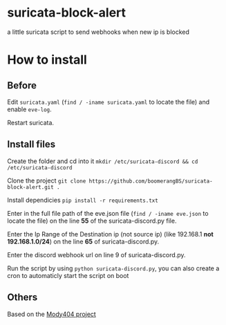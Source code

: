 # suricata-block-alert
a little suricata script to send webhooks when new ip is blocked

# How to install
## Before

Edit `suricata.yaml` (`find / -iname suricata.yaml` to locate the file) and enable `eve-log`.

Restart suricata.


## Install files

Create the folder and cd into it `mkdir /etc/suricata-discord && cd /etc/suricata-discord`

Clone the project `git clone https://github.com/boomerangBS/suricata-block-alert.git .`

Install dependicies `pip install -r requirements.txt`

Enter in the full file path of the eve.json file (`find / -iname eve.json` to locate the file) on the line **55** of the suricata-discord.py file.

Enter the Ip Range of the Destination ip (not source ip) (like 192.168.1 **not 192.168.1.0/24**) on the line **65** of  suricata-discord.py.

Enter the discord webhook url on line 9 of suricata-discord.py.

Run the script by using `python suricata-discord.py`, you can also create a cron to automaticly start the script on boot


## Others

Based on the [Mody404 project](https://github.com/Mody404/Suricata-to-Discord)
